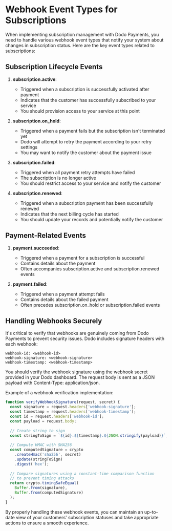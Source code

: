 # Webhook Event Types for Subscriptions

When implementing subscription management with Dodo Payments, you need to handle various webhook event types that notify your system about changes in subscription status. Here are the key event types related to subscriptions:

## Subscription Lifecycle Events

1. **subscription.active**:
   - Triggered when a subscription is successfully activated after payment
   - Indicates that the customer has successfully subscribed to your service
   - You should provision access to your service at this point

2. **subscription.on_hold**:
   - Triggered when a payment fails but the subscription isn't terminated yet
   - Dodo will attempt to retry the payment according to your retry settings
   - You may want to notify the customer about the payment issue

3. **subscription.failed**:
   - Triggered when all payment retry attempts have failed
   - The subscription is no longer active
   - You should restrict access to your service and notify the customer

4. **subscription.renewed**:
   - Triggered when a subscription payment has been successfully renewed
   - Indicates that the next billing cycle has started
   - You should update your records and potentially notify the customer

## Payment-Related Events

1. **payment.succeeded**:
   - Triggered when a payment for a subscription is successful
   - Contains details about the payment
   - Often accompanies subscription.active and subscription.renewed events

2. **payment.failed**:
   - Triggered when a payment attempt fails
   - Contains details about the failed payment
   - Often precedes subscription.on_hold or subscription.failed events

## Handling Webhooks Securely

It's critical to verify that webhooks are genuinely coming from Dodo Payments to prevent security issues. Dodo includes signature headers with each webhook:

```
webhook-id: <webhook-id>
webhook-signature: <webhook-signature>
webhook-timestamp: <webhook-timestamp>
```

You should verify the webhook signature using the webhook secret provided in your Dodo dashboard. The request body is sent as a JSON payload with Content-Type: application/json.

Example of a webhook verification implementation:

```javascript
function verifyWebhookSignature(request, secret) {
  const signature = request.headers['webhook-signature'];
  const timestamp = request.headers['webhook-timestamp'];
  const id = request.headers['webhook-id'];
  const payload = request.body;
  
  // Create string to sign
  const stringToSign = `${id}.${timestamp}.${JSON.stringify(payload)}`;
  
  // Compute HMAC with SHA256
  const computedSignature = crypto
    .createHmac('sha256', secret)
    .update(stringToSign)
    .digest('hex');
  
  // Compare signatures using a constant-time comparison function
  // to prevent timing attacks
  return crypto.timingSafeEqual(
    Buffer.from(signature),
    Buffer.from(computedSignature)
  );
}
```

By properly handling these webhook events, you can maintain an up-to-date view of your customers' subscription statuses and take appropriate actions to ensure a smooth experience.
